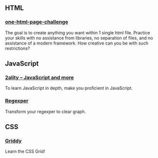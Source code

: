 ## HTML

### [one-html-page-challenge](https://github.com/Metroxe/one-html-page-challenge)

The goal is to create anything you want within 1 single html file. Practice your skills with no assistance from libraries, no separation of files, and no assistance of a modern framework. How creative can you be with such restrictions?

## JavaScript

### [2ality – JavaScript and more](https://2ality.com/index.html)

To learn JavaScript in depth, make you proficient in JavaScript.

### [Regexper](https://regexper.com/)

Transform your regexper to clear graph.

## CSS

### [Griddy](https://griddy.io/)

Learn the CSS Grid!
